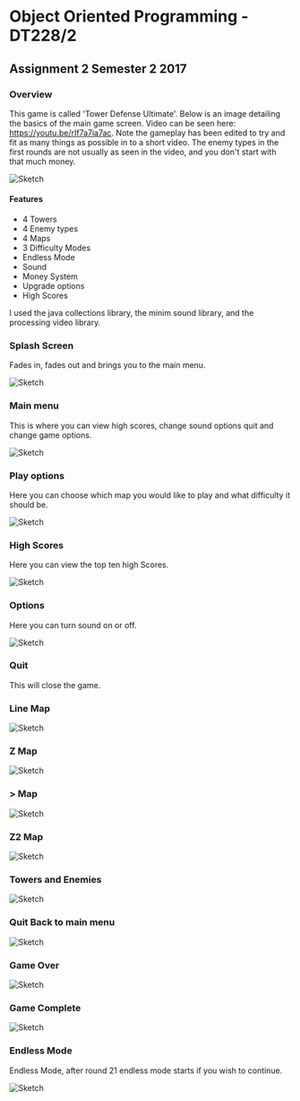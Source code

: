 # Object Oriented Programming - DT228/2
## Assignment 2 Semester 2 2017

### Overview
This game is called 'Tower Defense Ultimate'. Below is an image detailing the basics of the
main game screen. Video can be seen here: https://youtu.be/rIf7a7ia7ac. Note the gameplay has been edited to try and
fit as many things as possible in to a short video. The enemy types in the first rounds are not usually as seen in the video, and you don't start with that much money.

![Sketch](http://i.imgur.com/AxvdWzJ.png)

#### Features
- 4 Towers
- 4 Enemy types
- 4 Maps
- 3 Difficulty Modes
- Endless Mode
- Sound
- Money System
- Upgrade options
- High Scores

I used the java collections library, the minim sound library, and the processing video library.

### Splash Screen
Fades in, fades out and brings you to the main menu.

![Sketch](http://i.imgur.com/jBThiae.png)

### Main menu
This is where you can view high scores, change sound options quit and change game options.

![Sketch](http://i.imgur.com/5Q53cn3.png)

### Play options
Here you can choose which map you would like to play and what difficulty it should be.

![Sketch](http://i.imgur.com/K7FnxO8.png)

### High Scores
Here you can view the top ten high Scores.

![Sketch](http://i.imgur.com/vml2Iax.png)

### Options
Here you can turn sound on or off.

![Sketch](http://i.imgur.com/6EEWVhH.png)

### Quit
This will close the game.

### Line Map
![Sketch](http://i.imgur.com/3tSMArf.png)

### Z Map
![Sketch](http://i.imgur.com/JHSQ673.png)

### > Map
![Sketch](http://i.imgur.com/3X4osFw.png)

### Z2 Map
![Sketch](http://i.imgur.com/14iE3Pn.png)

### Towers and Enemies
![Sketch](http://i.imgur.com/P3VdcoE.png)

### Quit Back to main menu
![Sketch](http://i.imgur.com/Rnw7U8q.png)

### Game Over
![Sketch](http://i.imgur.com/pt05ayK.png)

### Game Complete
![Sketch](http://i.imgur.com/JHIgXZH.png)

### Endless Mode

Endless Mode, after round 21 endless mode starts if you wish to continue.

![Sketch](http://i.imgur.com/MAif8MF.png)
